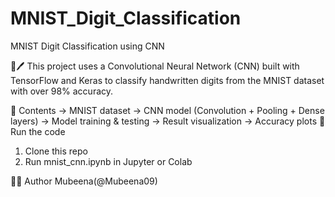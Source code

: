 # MNIST_Digit_Classification


MNIST Digit Classification using CNN 

🧠🖊️ This project uses a Convolutional Neural Network (CNN) built with TensorFlow and Keras to classify handwritten digits from the MNIST dataset with over 98% accuracy.

📂 Contents 
-> MNIST dataset 
-> CNN model (Convolution + Pooling + Dense layers) 
-> Model training & testing 
-> Result visualization 
-> Accuracy plots 
🚀 Run the code 
1. Clone this repo
2. Run mnist_cnn.ipynb in Jupyter or Colab

👨‍💻 Author
Mubeena(@Mubeena09)
